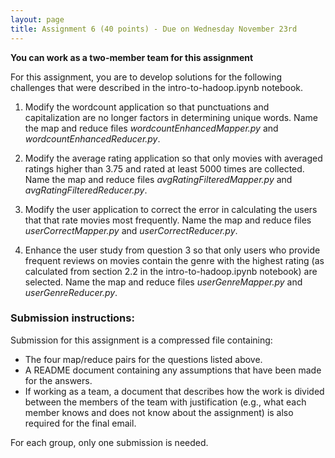 ```yaml
---
layout: page
title: Assignment 6 (40 points) - Due on Wednesday November 23rd
---
```


**You can work as a two-member team for this assignment**

For this assignment, you are to develop solutions for the following challenges
that were described in the intro-to-hadoop.ipynb notebook.

1. Modify the wordcount application so that punctuations and capitalization are no longer factors in determining unique words. Name the map and reduce files *wordcountEnhancedMapper.py* and *wordcountEnhancedReducer.py*.

2. Modify the average rating application so that only movies with averaged ratings higher than 3.75 and rated at least 5000 times are collected. Name the map and reduce files *avgRatingFilteredMapper.py* and *avgRatingFilteredReducer.py*.

3. Modify the user application to correct the error in calculating the users that that rate movies most frequently. Name the map and reduce files  *userCorrectMapper.py* and *userCorrectReducer.py*.

4. Enhance the user study from question 3 so that only users who provide frequent reviews on movies contain the genre with the highest rating (as calculated from section 2.2 in the intro-to-hadoop.ipynb notebook) are selected.
Name the map and reduce files *userGenreMapper.py* and *userGenreReducer.py*.

### Submission instructions:
Submission for this assignment is a compressed file containing:
- The four map/reduce pairs for the questions listed above.
- A README document containing any assumptions that have been made for the answers.
- If working as a team, a document that describes how the work is divided between the members of the team with justification (e.g., what each member knows and does not know about the assignment) is also required for the final email.

For each group, only one submission is needed.
